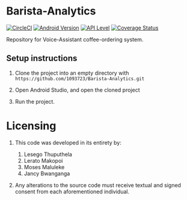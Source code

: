 # Barista-Analytics
[![CircleCI](https://circleci.com/gh/Barista-Analytics/Barista-Analytics.svg?style=shield&circle-token=cdd3f8450e866d2e6267dc2c1b5d3f849d66ed00)](https://circleci.com/gh/Barista-Analytics/Barista-Analytics)
[![Android Version](https://img.shields.io/badge/android%20version%20-7.0-brightgreen.svg)](https://developer.android.com/about/versions/nougat/android-7.0)
[![API Level](https://img.shields.io/badge/api%20level-24-blue.svg)](https://developer.android.com/about/versions/nougat/android-7.0)
[![Coverage Status](https://coveralls.io/repos/github/Barista-Analytics/Barista-Analytics/badge.svg?branch=master)](https://coveralls.io/github/Barista-Analytics/Barista-Analytics?branch=master)

Repository for Voice-Assistant coffee-ordering system.

## Setup instructions

1. Clone the project into an empty directory with `https://github.com/1093723/Barista-Analytics.git`

2. Open Android Studio, and open the cloned project

3. Run the project.

# Licensing

1. This code was developed in its entirety by:
	1. Lesego Thuputhela
	2. Lerato Makopoi
	3. Moses Maluleke
	4. Jancy Bwanganga
	
2. Any alterations to the source code must receive textual and signed consent from each aforementioned individual. 
